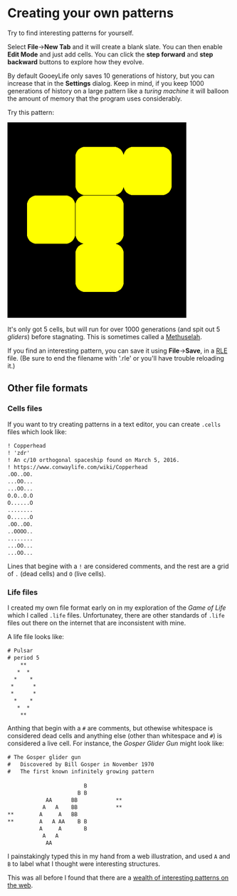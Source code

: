 # Creating your own patterns

Try to find interesting patterns for yourself.

Select **File**->**New Tab** and it will create a blank slate.  You can
then enable **Edit Mode** and just add cells. You can click the **step
forward** and **step backward** buttons to explore how they evolve.

By default GooeyLife only saves 10 generations of history, but you can 
increase that in the **Settings** dialog.  Keep in mind, if you keep 
1000 generations of history on a large pattern like a _turing machine_
it will balloon the amount of memory that the program uses considerably.

Try this pattern:

![R Pentomino](images/R-Pentomino.png)

It's only got 5 cells, but will run for over 1000 generations (and 
spit out 5 _gliders_) before stagnating. This is sometimes called
a [Methuselah](https://conwaylife.com/wiki/Methuselah).

If you find an interesting pattern, you can save it using
**File**->**Save**, in a [RLE](https://conwaylife.com/wiki/Run_Length_Encoded)
file. (Be sure to end the filename with '.rle' or you'll
have trouble reloading it.)

## Other file formats

### Cells files

If you want to try creating patterns in a text editor, you can 
create `.cells` files which look like:

```
! Copperhead
! 'zdr'
! An c/10 orthogonal spaceship found on March 5, 2016.
! https://www.conwaylife.com/wiki/Copperhead
.OO..OO.
...OO...
...OO...
O.O..O.O
O......O
........
O......O
.OO..OO.
..OOOO..
........
...OO...
...OO...
```

Lines that begine with a `!` are considered comments, and the rest are a 
grid of `.` (dead cells) and `O` (live cells).

### Life files

I created my own file format early on in my exploration of the _Game of 
Life_ which I called `.life` files.  Unfortunatey, there are other standards
of `.life` files out there on the internet that are inconsistent with mine.

A life file looks like:

```
# Pulsar
# period 5
    **
   *  *
  *    *
 *      *
 *      *
  *    *
   *  *
    **
```

Anthing that begin with a `#` are comments, but othewise whitespace is
considered dead cells and anything else (other than whitespace and `#`)
is considered a live cell.  For instance, the _Gosper Glider Gun_ might 
look like:

```
# The Gosper glider gun
#   Discovered by Bill Gosper in November 1970
#   The first known infinitely growing pattern

                        B
                      B B
            AA      BB            **
           A   A    BB            **
**        A     A   BB
**        A   A AA    B B
          A     A       B
           A   A
            AA
```

I painstakingly typed this in my hand from a web illustration, and used `A`
and `B` to label what I thought were interesting structures.

This was all before I found that there are a [wealth
of interesting patterns on the web](Loading.md).
